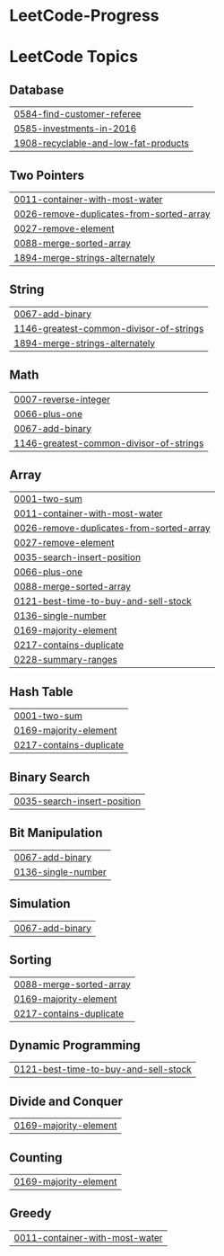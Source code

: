 # LeetCode-Progress
<!---LeetCode Topics Start-->
# LeetCode Topics
## Database
|  |
| ------- |
| [0584-find-customer-referee](https://github.com/UnitivePluto1/LeetCode-Progress/tree/master/0584-find-customer-referee) |
| [0585-investments-in-2016](https://github.com/UnitivePluto1/LeetCode-Progress/tree/master/0585-investments-in-2016) |
| [1908-recyclable-and-low-fat-products](https://github.com/UnitivePluto1/LeetCode-Progress/tree/master/1908-recyclable-and-low-fat-products) |
## Two Pointers
|  |
| ------- |
| [0011-container-with-most-water](https://github.com/UnitivePluto1/LeetCode-Progress/tree/master/0011-container-with-most-water) |
| [0026-remove-duplicates-from-sorted-array](https://github.com/UnitivePluto1/LeetCode-Progress/tree/master/0026-remove-duplicates-from-sorted-array) |
| [0027-remove-element](https://github.com/UnitivePluto1/LeetCode-Progress/tree/master/0027-remove-element) |
| [0088-merge-sorted-array](https://github.com/UnitivePluto1/LeetCode-Progress/tree/master/0088-merge-sorted-array) |
| [1894-merge-strings-alternately](https://github.com/UnitivePluto1/LeetCode-Progress/tree/master/1894-merge-strings-alternately) |
## String
|  |
| ------- |
| [0067-add-binary](https://github.com/UnitivePluto1/LeetCode-Progress/tree/master/0067-add-binary) |
| [1146-greatest-common-divisor-of-strings](https://github.com/UnitivePluto1/LeetCode-Progress/tree/master/1146-greatest-common-divisor-of-strings) |
| [1894-merge-strings-alternately](https://github.com/UnitivePluto1/LeetCode-Progress/tree/master/1894-merge-strings-alternately) |
## Math
|  |
| ------- |
| [0007-reverse-integer](https://github.com/UnitivePluto1/LeetCode-Progress/tree/master/0007-reverse-integer) |
| [0066-plus-one](https://github.com/UnitivePluto1/LeetCode-Progress/tree/master/0066-plus-one) |
| [0067-add-binary](https://github.com/UnitivePluto1/LeetCode-Progress/tree/master/0067-add-binary) |
| [1146-greatest-common-divisor-of-strings](https://github.com/UnitivePluto1/LeetCode-Progress/tree/master/1146-greatest-common-divisor-of-strings) |
## Array
|  |
| ------- |
| [0001-two-sum](https://github.com/UnitivePluto1/LeetCode-Progress/tree/master/0001-two-sum) |
| [0011-container-with-most-water](https://github.com/UnitivePluto1/LeetCode-Progress/tree/master/0011-container-with-most-water) |
| [0026-remove-duplicates-from-sorted-array](https://github.com/UnitivePluto1/LeetCode-Progress/tree/master/0026-remove-duplicates-from-sorted-array) |
| [0027-remove-element](https://github.com/UnitivePluto1/LeetCode-Progress/tree/master/0027-remove-element) |
| [0035-search-insert-position](https://github.com/UnitivePluto1/LeetCode-Progress/tree/master/0035-search-insert-position) |
| [0066-plus-one](https://github.com/UnitivePluto1/LeetCode-Progress/tree/master/0066-plus-one) |
| [0088-merge-sorted-array](https://github.com/UnitivePluto1/LeetCode-Progress/tree/master/0088-merge-sorted-array) |
| [0121-best-time-to-buy-and-sell-stock](https://github.com/UnitivePluto1/LeetCode-Progress/tree/master/0121-best-time-to-buy-and-sell-stock) |
| [0136-single-number](https://github.com/UnitivePluto1/LeetCode-Progress/tree/master/0136-single-number) |
| [0169-majority-element](https://github.com/UnitivePluto1/LeetCode-Progress/tree/master/0169-majority-element) |
| [0217-contains-duplicate](https://github.com/UnitivePluto1/LeetCode-Progress/tree/master/0217-contains-duplicate) |
| [0228-summary-ranges](https://github.com/UnitivePluto1/LeetCode-Progress/tree/master/0228-summary-ranges) |
## Hash Table
|  |
| ------- |
| [0001-two-sum](https://github.com/UnitivePluto1/LeetCode-Progress/tree/master/0001-two-sum) |
| [0169-majority-element](https://github.com/UnitivePluto1/LeetCode-Progress/tree/master/0169-majority-element) |
| [0217-contains-duplicate](https://github.com/UnitivePluto1/LeetCode-Progress/tree/master/0217-contains-duplicate) |
## Binary Search
|  |
| ------- |
| [0035-search-insert-position](https://github.com/UnitivePluto1/LeetCode-Progress/tree/master/0035-search-insert-position) |
## Bit Manipulation
|  |
| ------- |
| [0067-add-binary](https://github.com/UnitivePluto1/LeetCode-Progress/tree/master/0067-add-binary) |
| [0136-single-number](https://github.com/UnitivePluto1/LeetCode-Progress/tree/master/0136-single-number) |
## Simulation
|  |
| ------- |
| [0067-add-binary](https://github.com/UnitivePluto1/LeetCode-Progress/tree/master/0067-add-binary) |
## Sorting
|  |
| ------- |
| [0088-merge-sorted-array](https://github.com/UnitivePluto1/LeetCode-Progress/tree/master/0088-merge-sorted-array) |
| [0169-majority-element](https://github.com/UnitivePluto1/LeetCode-Progress/tree/master/0169-majority-element) |
| [0217-contains-duplicate](https://github.com/UnitivePluto1/LeetCode-Progress/tree/master/0217-contains-duplicate) |
## Dynamic Programming
|  |
| ------- |
| [0121-best-time-to-buy-and-sell-stock](https://github.com/UnitivePluto1/LeetCode-Progress/tree/master/0121-best-time-to-buy-and-sell-stock) |
## Divide and Conquer
|  |
| ------- |
| [0169-majority-element](https://github.com/UnitivePluto1/LeetCode-Progress/tree/master/0169-majority-element) |
## Counting
|  |
| ------- |
| [0169-majority-element](https://github.com/UnitivePluto1/LeetCode-Progress/tree/master/0169-majority-element) |
## Greedy
|  |
| ------- |
| [0011-container-with-most-water](https://github.com/UnitivePluto1/LeetCode-Progress/tree/master/0011-container-with-most-water) |
<!---LeetCode Topics End-->